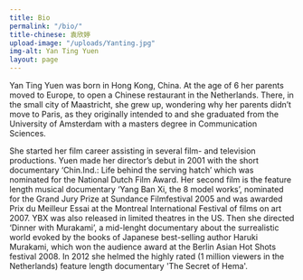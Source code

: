 ```yaml
---
title: Bio
permalink: "/bio/"
title-chinese: 袁欣婷
upload-image: "/uploads/Yanting.jpg"
img-alt: Yan Ting Yuen
layout: page
---
```


Yan Ting Yuen was born in Hong Kong, China. At the age of 6 her parents moved to Europe, to open a Chinese restaurant in the Netherlands. There, in the small city of Maastricht, she grew up, wondering why her parents didn’t move to Paris, as they originally intended to and she graduated from the University of Amsterdam with a masters degree in Communication Sciences.

She started her film career assisting in several film- and television productions. Yuen made her director’s debut in 2001 with the short documentary ‘Chin.Ind.: Life behind the serving hatch’ which was nominated for the National Dutch Film Award. Her second film is the feature length musical documentary ‘Yang Ban Xi, the 8 model works’, nominated for the Grand Jury Prize at Sundance Filmfestival 2005 and was awarded Prix du Meilleur Essai at the Montreal International Festival of films on art 2007. YBX was also released in limited theatres in the US. Then she directed ‘Dinner with Murakami’, a mid-lenght documentary about the surrealistic world evoked by the books of Japanese best-selling author Haruki Murakami, which won the audience award at the Berlin Asian Hot Shots festival 2008. In 2012 she helmed the highly rated (1 million viewers in the Netherlands) feature length documentary 'The Secret of Hema'.
